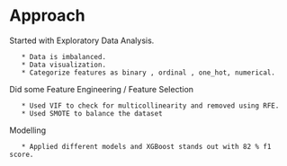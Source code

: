 # Approach
Started with Exploratory Data Analysis.  

       * Data is imbalanced.
       * Data visualization.
       * Categorize features as binary , ordinal , one_hot, numerical.
       
Did some Feature Engineering / Feature Selection  

       * Used VIF to check for multicollinearity and removed using RFE.
       * Used SMOTE to balance the dataset

Modelling  

       * Applied different models and XGBoost stands out with 82 % f1 score.
       
